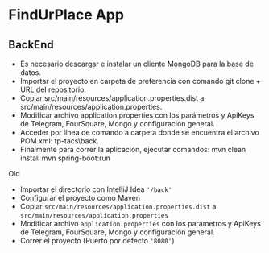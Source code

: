 # FindUrPlace App

## BackEnd


- Es necesario descargar e instalar un cliente MongoDB para la base de datos.
- Importar el proyecto en carpeta de preferencia con comando git clone + URL del repositorio.
- Copiar src/main/resources/application.properties.dist a src/main/resources/application.properties.
- Modificar archivo application.properties con los parámetros y ApiKeys de Telegram, FourSquare, Mongo y configuración general.
- Acceder por línea de comando a carpeta donde se encuentra el archivo POM.xml: tp-tacs\back.
- Finalmente para correr la aplicación, ejecutar comandos:
	mvn clean install
	mvn spring-boot:run
	
	
Old
- Importar el directorio con IntelliJ Idea `'/back'` 
- Configurar el proyecto como Maven
- Copiar `src/main/resources/application.properties.dist` a `src/main/resources/application.properties`
- Modificar archivo `application.properties` con los parámetros y ApiKeys de Telegram, FourSquare, Mongo y configuración general.
- Correr el proyecto (Puerto por defecto `'8080'`)
